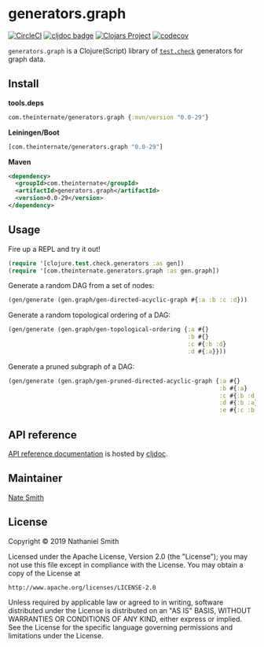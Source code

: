# generators.graph

[![CircleCI](https://circleci.com/gh/nwjsmith/generators.graph.svg?style=svg)](https://circleci.com/gh/nwjsmith/generators.graph) [![cljdoc badge](https://cljdoc.org/badge/com.theinternate/generators.graph)](https://cljdoc.org/d/com.theinternate/generators.graph) [![Clojars Project](https://img.shields.io/clojars/v/com.theinternate/generators.graph.svg)](https://clojars.org/com.theinternate/generators.graph) [![codecov](https://codecov.io/gh/nwjsmith/generators.graph/branch/master/graph/badge.svg)](https://codecov.io/gh/nwjsmith/generators.graph)

`generators.graph` is a Clojure(Script) library of [`test.check`](https://github.com/clojure/test.check) generators for graph data.

## Install

**tools.deps**

```clojure
com.theinternate/generators.graph {:mvn/version "0.0-29"}
```

**Leiningen/Boot**

```clojure
[com.theinternate/generators.graph "0.0-29"]
```

**Maven**

```xml
<dependency>
  <groupId>com.theinternate</groupId>
  <artifactId>generators.graph</artifactId>
  <version>0.0-29</version>
</dependency>
```

## Usage

Fire up a REPL and try it out!

```clojure
(require '[clojure.test.check.generators :as gen])
(require '[com.theinternate.generators.graph :as gen.graph])
```

Generate a random DAG from a set of nodes:

```clojure
(gen/generate (gen.graph/gen-directed-acyclic-graph #{:a :b :c :d}))
```

Generate a random topological ordering of a DAG:

```clojure
(gen/generate (gen.graph/gen-topological-ordering {:a #{}
                                                   :b #{}
                                                   :c #{:b :d}
                                                   :d #{:a}}))
```

Generate a pruned subgraph of a DAG:

```clojure
(gen/generate (gen.graph/gen-pruned-directed-acyclic-graph {:a #{}
                                                            :b #{:a}
                                                            :c #{:b :d :a}
                                                            :d #{:b :a}
                                                            :e #{:c :b :a}}))
```

## API reference

[API reference documentation](https://cljdoc.org/d/com.theinternate/generators.graph/CURRENT) is hosted by [cljdoc](https://cljdoc.org).

## Maintainer

[Nate Smith](http://theinternate.com)

## License

Copyright © 2019 Nathaniel Smith

Licensed under the Apache License, Version 2.0 (the "License"); you may not use this file except in compliance with the License. You may obtain a copy of the License at

```
http://www.apache.org/licenses/LICENSE-2.0
```

Unless required by applicable law or agreed to in writing, software distributed under the License is distributed on an "AS IS" BASIS, WITHOUT WARRANTIES OR CONDITIONS OF ANY KIND, either express or implied. See the License for the specific language governing permissions and limitations under the License.
